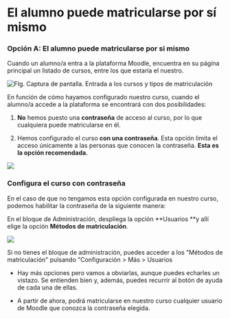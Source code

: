 
# El alumno puede matricularse por sí mismo

### Opción A: El alumno puede matricularse por si mismo<br/> 

Cuando un alumno/a entra a la plataforma Moodle, encuentra en su página principal un listado de cursos, entre los que estaría el nuestro.

![FIg. Captura de pantalla. Entrada a los cursos y tipos de matriculación](/assets/Selección_183.png)

En función de cómo hayamos configurado nuestro curso, cuando el alumno/a accede a la plataforma se encontrará con dos posibilidades:

1. **No** hemos puesto una **contraseña** de acceso al curso, por lo que cualquiera puede matricularse en él. 

1. Hemos configurado el curso **con una contraseña**. Esta opción limita el acceso únicamente a las personas que conocen la contraseña. **Esta es la opción recomendada.**

![](/assets/Selección_184.png)

### Configura el curso con contraseña

En el caso de que no tengamos esta opción configurada en nuestro curso, podemos habilitar la contraseña de la siguiente manera:

En el bloque de Administración, despliega la opción **Usuarios **y allí elige la opción **Métodos de matriculación**.

![](/assets/Selección_186.png)

Si no tienes el bloque de administración, puedes acceder a los "Métodos de matriculación" pulsando "Configuración > Más > Usuarios

- Hay más opciones pero vamos a obviarlas, aunque puedes echarles un vistazo. Se entienden bien y, además, puedes recurrir al botón de ayuda de cada una de ellas.


- A partir de ahora, podrá matricularse en nuestro curso cualquier usuario de Moodle que conozca la contraseña elegida.

